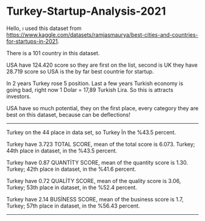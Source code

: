 # Turkey-Startup-Analysis-2021

Hello, ı used this dataset from https://www.kaggle.com/datasets/ramjasmaurya/best-cities-and-countries-for-startups-in-2021.

There is a 101 country in this dataset.

USA have 124.420 score so they are first on the list, second is UK they have 28.719 score so USA is the by far best countrie for startup.

In 2 years Turkey rose 5 position. Last a few years Turkish economy is going bad, right now 1 Dolar = 17,89 Turkish Lira. So this is attracts investors.

USA have so much potential, they on the first place, every category they are best on this dataset, because can be deflections!

----------------------------------------------------------------------------------------------------------------------------------------------------------------

Turkey on the 44 place in data set, so Turkey İn the %43.5 percent.

Turkey have 3.723 TOTAL SCORE, mean of the total score is 6.073. Turkey; 44th place in dataset, in the %43.5 percent.

Turkey have 0.87 QUANTİTY SCORE, mean of the quantity score is 1.30. Turkey; 42th place in dataset, in the %41.6 percent.

Turkey have 0.72 QUALİTY SCORE, mean of the quality score is 3.06, Turkey; 53th place in dataset, in the %52.4 percent.

Turkey have 2.14 BUSİNESS SCORE, mean of the business score is 1.7, Turkey; 57th place in dataset, in the %56.43 percent.

----------------------------------------------------------------------------------------------------------------------------------------------------------------
